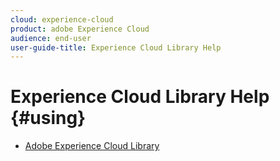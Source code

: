 ```yaml
---
cloud: experience-cloud
product: adobe Experience Cloud
audience: end-user
user-guide-title: Experience Cloud Library Help
---
```


# Experience Cloud Library Help {#using}

+ [Adobe Experience Cloud Library](c-library-about/overview.md)
